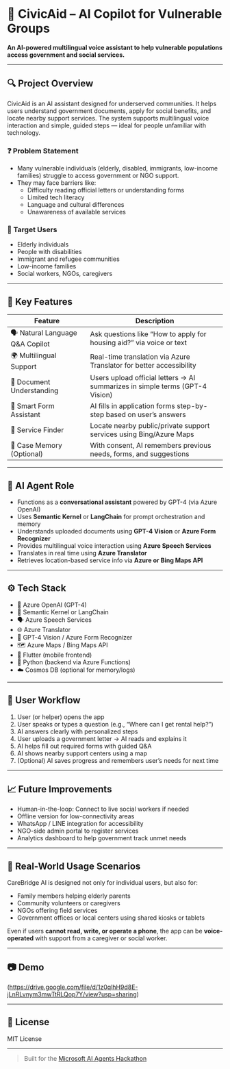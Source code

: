 # 🧠 CivicAid – AI Copilot for Vulnerable Groups

**An AI-powered multilingual voice assistant to help vulnerable populations access government and social services.**

---

## 🔍 Project Overview

CivicAid is an AI assistant designed for underserved communities. It helps users understand government documents, apply for social benefits, and locate nearby support services. The system supports multilingual voice interaction and simple, guided steps — ideal for people unfamiliar with technology.

### ❓ Problem Statement
- Many vulnerable individuals (elderly, disabled, immigrants, low-income families) struggle to access government or NGO support.
- They may face barriers like:
  - Difficulty reading official letters or understanding forms
  - Limited tech literacy
  - Language and cultural differences
  - Unawareness of available services

### 👥 Target Users
- Elderly individuals
- People with disabilities
- Immigrant and refugee communities
- Low-income families
- Social workers, NGOs, caregivers

---

## 🌟 Key Features

| Feature                        | Description                                                                 |
|-------------------------------|-----------------------------------------------------------------------------|
| 🗣️ Natural Language Q&A Copilot  | Ask questions like “How to apply for housing aid?” via voice or text        |
| 🌍 Multilingual Support        | Real-time translation via Azure Translator for better accessibility         |
| 📄 Document Understanding      | Users upload official letters → AI summarizes in simple terms (GPT-4 Vision)|
| 🧾 Smart Form Assistant        | AI fills in application forms step-by-step based on user’s answers          |
| 📍 Service Finder              | Locate nearby public/private support services using Bing/Azure Maps         |
| 🧠 Case Memory (Optional)      | With consent, AI remembers previous needs, forms, and suggestions           |

---

## 🧠 AI Agent Role

- Functions as a **conversational assistant** powered by GPT-4 (via Azure OpenAI)
- Uses **Semantic Kernel** or **LangChain** for prompt orchestration and memory
- Understands uploaded documents using **GPT-4 Vision** or **Azure Form Recognizer**
- Provides multilingual voice interaction using **Azure Speech Services**
- Translates in real time using **Azure Translator**
- Retrieves location-based service info via **Azure or Bing Maps API**

---

## ⚙️ Tech Stack

- 🧠 Azure OpenAI (GPT-4)
- 🧩 Semantic Kernel or LangChain
- 🗣 Azure Speech Services
- 🌐 Azure Translator
- 📄 GPT-4 Vision / Azure Form Recognizer
- 🗺 Azure Maps / Bing Maps API
- 🧰 Flutter (mobile frontend)
- 🐍 Python (backend via Azure Functions)
- ☁️ Cosmos DB (optional for memory/logs)

---

## 🔄 User Workflow

1. User (or helper) opens the app
2. User speaks or types a question (e.g., “Where can I get rental help?”)
3. AI answers clearly with personalized steps
4. User uploads a government letter → AI reads and explains it
5. AI helps fill out required forms with guided Q&A
6. AI shows nearby support centers using a map
7. (Optional) AI saves progress and remembers user’s needs for next time

---

## 📈 Future Improvements

- Human-in-the-loop: Connect to live social workers if needed
- Offline version for low-connectivity areas
- WhatsApp / LINE integration for accessibility
- NGO-side admin portal to register services
- Analytics dashboard to help government track unmet needs

---

## 🤝 Real-World Usage Scenarios

CareBridge AI is designed not only for individual users, but also for:

- Family members helping elderly parents
- Community volunteers or caregivers
- NGOs offering field services
- Government offices or local centers using shared kiosks or tablets

Even if users **cannot read, write, or operate a phone**, the app can be **voice-operated** with support from a caregiver or social worker.

---

## 📷 Demo

(https://drive.google.com/file/d/1z0qlhH9d8E-jLnRLvnym3mwTtRLQop7Y/view?usp=sharing)

---

## 📄 License

MIT License

---

> Built for the [Microsoft AI Agents Hackathon](https://microsoft.github.io/AI_Agents_Hackathon/)

